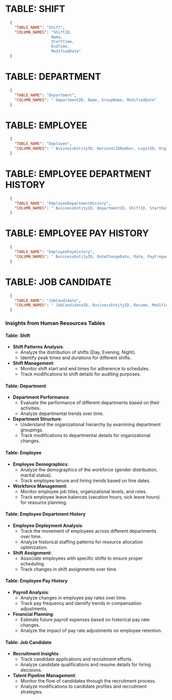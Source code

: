 # TABLE: SHIFT

```json
  {
    "TABLE_NAME": "Shift",
    "COLUMN_NAMES": "ShiftID, 
                    Name, 
                    StartTime, 
                    EndTime, 
                    ModifiedDate"
  }
```

# TABLE: DEPARTMENT

```json
  {
    "TABLE_NAME": "Department",
    "COLUMN_NAMES": " DepartmentID, Name, GroupName, ModifiedDate"
  }
```
# TABLE: EMPLOYEE

```json
  {
    "TABLE_NAME": "Employee",
    "COLUMN_NAMES": " BusinessEntityID, NationalIDNumber, LoginID, OrganizationNode, OrganizationLevel, JobTitle, BirthDate, MaritalStatus, Gender, HireDate, SalariedFlag, VacationHours, SickLeaveHours, CurrentFlag, rowguid, ModifiedDate"
  }
```

# TABLE: EMPLOYEE DEPARTMENT HISTORY

```json
  {
    "TABLE_NAME": "EmployeeDepartmentHistory",
    "COLUMN_NAMES": " BusinessEntityID, DepartmentID, ShiftID, StartDate, EndDate, ModifiedDate"
  }
```

# TABLE: EMPLOYEE PAY HISTORY

```json
  {
    "TABLE_NAME": "EmployeePayHistory",
    "COLUMN_NAMES": " BusinessEntityID, RateChangeDate, Rate, PayFrequency, ModifiedDate"
  }
```

# TABLE: JOB CANDIDATE

```json
  {
    "TABLE_NAME": "JobCandidate",
    "COLUMN_NAMES": " JobCandidateID, BusinessEntityID, Resume, ModifiedDate"
  }
```

### Insights from Human Resources Tables

#### Table: Shift
- **Shift Patterns Analysis**:
  - Analyze the distribution of shifts (Day, Evening, Night).
  - Identify peak times and durations for different shifts.
- **Shift Management**:
  - Monitor shift start and end times for adherence to schedules.
  - Track modifications to shift details for auditing purposes.

#### Table: Department
- **Department Performance**:
  - Evaluate the performance of different departments based on their activities.
  - Analyze departmental trends over time.
- **Department Structure**:
  - Understand the organizational hierarchy by examining department groupings.
  - Track modifications to departmental details for organizational changes.

#### Table: Employee
- **Employee Demographics**:
  - Analyze the demographics of the workforce (gender distribution, marital status).
  - Track employee tenure and hiring trends based on hire dates.
- **Workforce Management**:
  - Monitor employee job titles, organizational levels, and roles.
  - Track employee leave balances (vacation hours, sick leave hours) for resource planning.

#### Table: Employee Department History
- **Employee Deployment Analysis**:
  - Track the movement of employees across different departments over time.
  - Analyze historical staffing patterns for resource allocation optimization.
- **Shift Assignment**:
  - Associate employees with specific shifts to ensure proper scheduling.
  - Track changes in shift assignments over time.

#### Table: Employee Pay History
- **Payroll Analysis**:
  - Analyze changes in employee pay rates over time.
  - Track pay frequency and identify trends in compensation adjustments.
- **Financial Planning**:
  - Estimate future payroll expenses based on historical pay rate changes.
  - Analyze the impact of pay rate adjustments on employee retention.

#### Table: Job Candidate
- **Recruitment Insights**:
  - Track candidate applications and recruitment efforts.
  - Analyze candidate qualifications and resume details for hiring decisions.
- **Talent Pipeline Management**:
  - Monitor the flow of candidates through the recruitment process.
  - Analyze modifications to candidate profiles and recruitment strategies.

